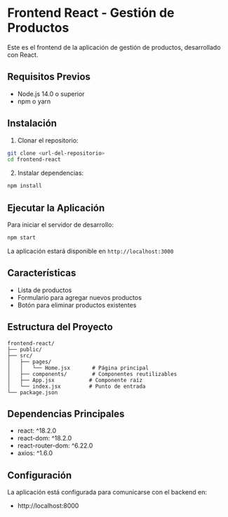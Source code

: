 # Frontend React - Gestión de Productos

Este es el frontend de la aplicación de gestión de productos, desarrollado con React.

## Requisitos Previos

- Node.js 14.0 o superior
- npm o yarn

## Instalación

1. Clonar el repositorio:
```bash
git clone <url-del-repositorio>
cd frontend-react
```

2. Instalar dependencias:
```bash
npm install
```

## Ejecutar la Aplicación

Para iniciar el servidor de desarrollo:
```bash
npm start
```

La aplicación estará disponible en `http://localhost:3000`

## Características

- Lista de productos
- Formulario para agregar nuevos productos
- Botón para eliminar productos existentes

## Estructura del Proyecto

```
frontend-react/
├── public/
├── src/
│   ├── pages/
│   │   └── Home.jsx       # Página principal
│   ├── components/        # Componentes reutilizables
│   ├── App.jsx           # Componente raíz
│   └── index.jsx         # Punto de entrada
└── package.json
```

## Dependencias Principales

- react: ^18.2.0
- react-dom: ^18.2.0
- react-router-dom: ^6.22.0
- axios: ^1.6.0

## Configuración

La aplicación está configurada para comunicarse con el backend en:
- http://localhost:8000 